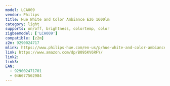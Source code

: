 ```yaml
---
model: LCA009
vendor: Philips
title: Hue White and Color Ambiance E26 1600lm
category: light
supports: on/off, brightness, colortemp, color
zigbeemodel: ['LCA009']
compatible: [z2m]
z2m: 9290024717
mlink: https://www.philips-hue.com/en-us/p/hue-white-and-color-ambiance-1-pack-e26/046677562984
link: https://www.amazon.com/dp/B095KV6RFY/
link2: 
link3: 
EAN: 
  - 929002471701
  - 046677562984
---
```

